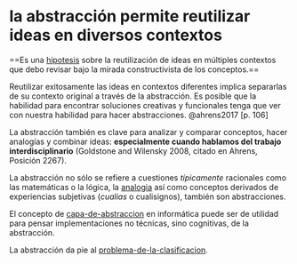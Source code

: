 # la abstracción permite reutilizar ideas en diversos contextos

==Es una [hipotesis](hipotesis.md) sobre la reutilización de ideas en múltiples contextos que debo revisar bajo la mirada constructivista de los conceptos.==

Reutilizar exitosamente las ideas en contextos diferentes implica separarlas de su contexto original a través de la abstracción. Es posible que la habilidad para encontrar soluciones creativas y funcionales tenga que ver con nuestra habilidad para hacer abstracciones. @ahrens2017 [p. 106]

La abstracción también es clave para analizar y comparar conceptos, hacer analogías y combinar ideas: **especialmente cuando hablamos del trabajo interdisciplinario** (Goldstone and Wilensky 2008, citado en Ahrens, Posición 2267).

La abstracción no sólo se refiere a cuestiones *típicamente* racionales como las matemáticas o la lógica, la [analogia](analogia.md) así como conceptos derivados de experiencias subjetivas (*cualias* o cualisignos), también son abstracciones.

El concepto de [capa-de-abstraccion](capa-de-abstraccion.md) en informática puede ser de utilidad para pensar implementaciones no técnicas, sino cognitivas, de la abstracción.

La abstracción da pie al [problema-de-la-clasificacion](problema-de-la-clasificacion.md).
